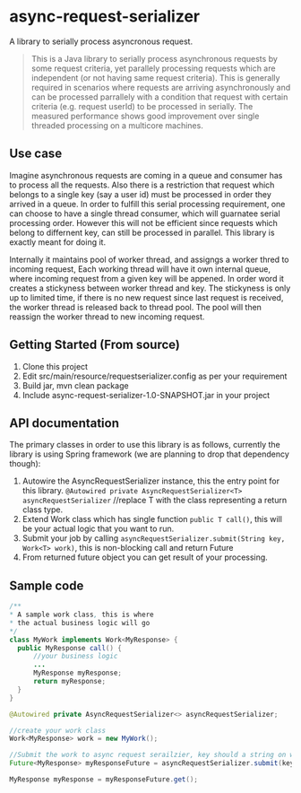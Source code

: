 # async-request-serializer

A library to serially process asyncronous request. 

> This is a Java library to serially process asynchronous requests by some request criteria, yet parallely processing requests which 
> are independent (or not having same request criteria). This is generally required in scenarios where requests are arriving
> asynchronously and can be processed parrallely with a condition that request with certain criteria (e.g. request userId) to be 
> processed in serially. The measured performance shows good improvement over single threaded processing on a multicore machines.

## Use case

Imagine asynchronous requests are coming in a queue and consumer has to process all the requests. Also there is a restriction that request which belongs to a single key (say a user id) must be processed in order they arrived in a queue. In order to fulfill this serial processing requirement, one can choose to have a single thread consumer, which will guarnatee serial processing order. However this will not be efficient since requests which belong to differnent key, can still be processed in parallel. This library is exactly meant for doing it. 

Internally it maintains pool of worker thread, and assigngs a worker thred to incoming request, Each working thread will have it own internal queue, where incoming request from a given key will be appened. In order word it creates a stickyness between worker thread and key. The stickyness is only up to limited time, if there is no new request since last request is received, the worker thread is released back to thread pool. The pool will then reassign the worker thread to new incoming request.

## Getting Started (From source)

1. Clone this project
2. Edit src/main/resource/requestserializer.config as per your requirement
3. Build jar, mvn clean package
4. Include  async-request-serializer-1.0-SNAPSHOT.jar in your project


## API documentation

The primary classes in order to use this library is as follows, currently the library is using Spring framework (we are planning to drop that dependency though):

1. Autowire the AsyncRequestSerializer instance, this the entry point for this library. 
`@Autowired private AsyncRequestSerializer<T> asyncRequestSerializer` //replace T with the class representing a return class type.
2. Extend Work<T> class which has single function `public T call()`, this will be your actual logic that you want to run.
3. Submit your job by calling `asyncRequestSerializer.submit(String key, Work<T> work)`, this is non-blocking call and return Future<T>
4. From returned future object you can get result of your processing.  
  
## Sample code

```java
/**
* A sample work class, this is where 
* the actual business logic will go
*/
class MyWork implements Work<MyResponse> {
  public MyResponse call() {
      //your business logic
      ...
      MyResponse myResponse;
      return myResponse;
  }
}

@Autowired private AsyncRequestSerializer<> asyncRequestSerializer;

//create your work class
Work<MyResponse> work = new MyWork();

//Submit the work to async request serailzier, key should a string on which we want to serialize the processing. 
Future<MyResponse> myResponseFuture = asyncRequestSerializer.submit(key, work);  

MyResponse myResponse = myResponseFuture.get();  
```
